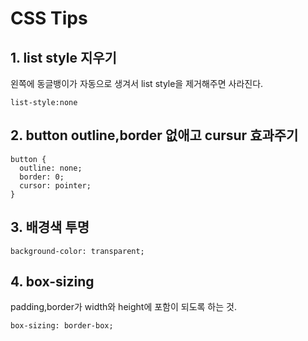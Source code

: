 # CSS Tips

## 1. list style 지우기

왼쪽에 동글뱅이가 자동으로 생겨서 list style을 제거해주면 사라진다.
```
list-style:none
```

## 2. button outline,border 없애고 cursur 효과주기
```
button {
  outline: none;
  border: 0;
  cursor: pointer;
}
```

## 3. 배경색 투명
```
background-color: transparent;
```

## 4. box-sizing
padding,border가 width와 height에 포함이 되도록 하는 것.
```
box-sizing: border-box;
```
